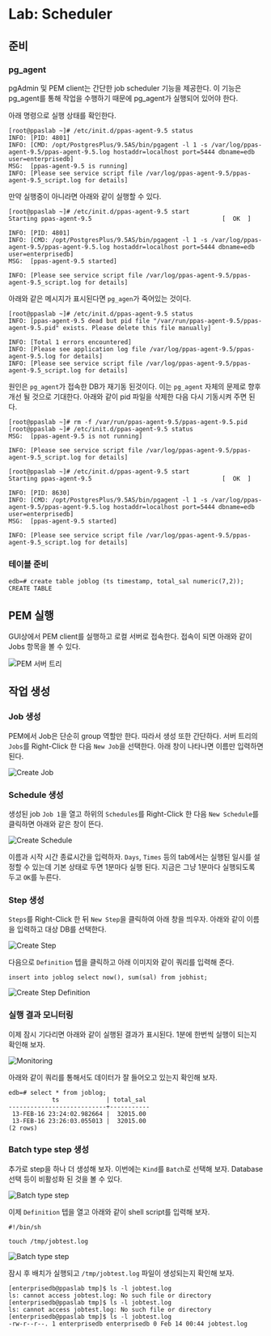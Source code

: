 # Lab: Scheduler

## 준비

### pg_agent

pgAdmin 및 PEM client는 간단한 job scheduler 기능을 제공한다. 이 기능은 pg_agent를 통해 작업을 수행하기 때문에 pg_agent가 실행되어 있어야 한다.

아래 명령으로 실행 상태를 확인한다.
```
[root@ppaslab ~]# /etc/init.d/ppas-agent-9.5 status
INFO: [PID: 4801]
INFO: [CMD: /opt/PostgresPlus/9.5AS/bin/pgagent -l 1 -s /var/log/ppas-agent-9.5/ppas-agent-9.5.log hostaddr=localhost port=5444 dbname=edb user=enterprisedb]
MSG:  [ppas-agent-9.5 is running]
INFO: [Please see service script file /var/log/ppas-agent-9.5/ppas-agent-9.5_script.log for details]
```

만약 실행중이 아니라면 아래와 같이 실행할 수 있다.

```
[root@ppaslab ~]# /etc/init.d/ppas-agent-9.5 start
Starting ppas-agent-9.5                                    [  OK  ]

INFO: [PID: 4801]
INFO: [CMD: /opt/PostgresPlus/9.5AS/bin/pgagent -l 1 -s /var/log/ppas-agent-9.5/ppas-agent-9.5.log hostaddr=localhost port=5444 dbname=edb user=enterprisedb]
MSG:  [ppas-agent-9.5 started]

INFO: [Please see service script file /var/log/ppas-agent-9.5/ppas-agent-9.5_script.log for details]
```

아래와 같은 메시지가 표시된다면 `pg_agen`가 죽어있는 것이다.

```
[root@ppaslab ~]# /etc/init.d/ppas-agent-9.5 status
INFO: [ppas-agent-9.5 dead but pid file "/var/run/ppas-agent-9.5/ppas-agent-9.5.pid" exists. Please delete this file manually]

INFO: [Total 1 errors encountered]
INFO: [Please see application log file /var/log/ppas-agent-9.5/ppas-agent-9.5.log for details]
INFO: [Please see service script file /var/log/ppas-agent-9.5/ppas-agent-9.5_script.log for details]
```

원인은 `pg_agent`가 접속한 DB가 재기동 된것이다. 이는 `pg_agent` 자체의 문제로 향후 개선 될 것으로 기대한다. 아래와 같이 pid 파일을 삭제한 다음 다시 기동시켜 주면 된다.

```
[root@ppaslab ~]# rm -f /var/run/ppas-agent-9.5/ppas-agent-9.5.pid
[root@ppaslab ~]# /etc/init.d/ppas-agent-9.5 status
MSG:  [ppas-agent-9.5 is not running]

INFO: [Please see service script file /var/log/ppas-agent-9.5/ppas-agent-9.5_script.log for details]

[root@ppaslab ~]# /etc/init.d/ppas-agent-9.5 start
Starting ppas-agent-9.5                                    [  OK  ]

INFO: [PID: 8630]
INFO: [CMD: /opt/PostgresPlus/9.5AS/bin/pgagent -l 1 -s /var/log/ppas-agent-9.5/ppas-agent-9.5.log hostaddr=localhost port=5444 dbname=edb user=enterprisedb]
MSG:  [ppas-agent-9.5 started]

INFO: [Please see service script file /var/log/ppas-agent-9.5/ppas-agent-9.5_script.log for details]

```

### 테이블 준비

```
edb=# create table joblog (ts timestamp, total_sal numeric(7,2));
CREATE TABLE
```

## PEM 실행

GUI상에서 PEM client를 실행하고 로컬 서버로 접속한다. 접속이 되면 아래와 같이 Jobs 항목을 볼 수 있다.

![PEM 서버 트리](images/206_00_prepare.png)

## 작업 생성

### Job 생성

PEM에서 Job은 단순히 group 역할만 한다. 따라서 생성 또한 간단하다. 서버 트리의 `Jobs`를 Right-Click 한 다음 `New Job`을 선택한다.
아래 창이 나타나면 이름만 입력하면 된다.

![Create Job](images/206_01_create_job.png)

### Schedule 생성

생성된 job `Job 1`을 열고 하위의 `Schedules`를 Right-Click 한 다음 `New Schedule`를 클릭하면 아래와 같은 창이 뜬다.

![Create Schedule](images/206_02_01_define_schedule.png)

이름과 시작 시간 종료시간을 입력하자. `Days`, `Times` 등의 tab에서는 실행된 일시를 설정할 수 있는데 기본 상태로 두면 1분마다 실행 된다. 지금은 그냥 1분마다 실행되도록 두고 `OK`를 누른다.

### Step 생성

`Steps`를 Right-Click 한 뒤 `New Step`을 클릭하여 아래 창을 띄우자.
아래와 같이 이름을 입력하고 대상 DB를 선택한다.

![Create Step](./images/206_03_01_define_step.png)

다음으로 `Definition` 텝을 클릭하고 아래 이미지와 같이 쿼리를 입력해 준다.

```
insert into joblog select now(), sum(sal) from jobhist;
```
![Create Step Definition](./images/206_03_02_define_step_definition.png)

### 실행 결과 모니터링

이제 잠시 기다리면 아래와 같이 실행된 결과가 표시된다. 1분에 한번씩 실행이 되는지 확인해 보자.

![Monitoring](./images/206_04_01_monitoring.png)

아래와 같이 쿼리를 통해서도 데이터가 잘 들어오고 있는지 확인해 보자.

```
edb=# select * from joblog;
            ts             | total_sal 
---------------------------+-----------
 13-FEB-16 23:24:02.982664 |  32015.00
 13-FEB-16 23:26:03.055013 |  32015.00
(2 rows)

```

### Batch type step 생성

추가로 step을 하나 더 생성해 보자. 이번에는 `Kind`를 `Batch`로 선택해 보자. Database 선택 등이 비활성화 된 것을 볼 수 있다.

![Batch type step](./images/206_05_01_betch_type.png)

이제 `Definition` 텝을 열고 아래와 같이 shell script를 입력해 보자.

```
#!/bin/sh

touch /tmp/jobtest.log
```

![Batch type step](./images/206_05_02_betch_type_definition.png)

잠시 후 배치가 실행되고 `/tmp/jobtest.log` 파일이 생성되는지 확인해 보자.

```
[enterprisedb@ppaslab tmp]$ ls -l jobtest.log
ls: cannot access jobtest.log: No such file or directory
[enterprisedb@ppaslab tmp]$ ls -l jobtest.log
ls: cannot access jobtest.log: No such file or directory
[enterprisedb@ppaslab tmp]$ ls -l jobtest.log
-rw-r--r--. 1 enterprisedb enterprisedb 0 Feb 14 00:44 jobtest.log
```
